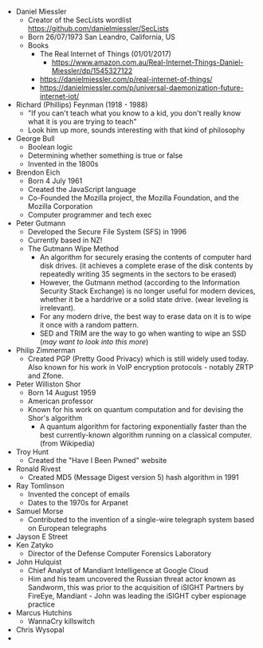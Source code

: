 - Daniel Miessler
	- Creator of the SecLists wordlist
	  https://github.com/danielmiessler/SecLists
	- Born 26/07/1973
	  San Leandro, California, US
	- Books
		- The Real Internet of Things (01/01/2017)
			- https://www.amazon.com.au/Real-Internet-Things-Daniel-Miessler/dp/1545327122
		- https://danielmiessler.com/p/real-internet-of-things/
		- https://danielmiessler.com/p/universal-daemonization-future-internet-iot/
- Richard (Phillips) Feynman (1918 - 1988)
	- "If you can't teach what you know to a kid, you don't really know what it is you are trying to teach"
	- Look him up more, sounds interesting with that kind of philosophy 
- George Bull
	- Boolean logic
	- Determining whether something is true or false
	- Invented in the 1800s
- Brendon Eich
	- Born 4 July 1961
	- Created the JavaScript language
	- Co-Founded the Mozilla project, the Mozilla Foundation, and the Mozilla Corporation
	- Computer programmer and tech exec
- Peter Gutmann
	- Developed the Secure File System (SFS) in 1996
	- Currently based in NZ!
	- The Gutmann Wipe Method
		- An algorithm for securely erasing the contents of computer hard disk drives. (it achieves a complete erase of the disk contents by repeatedly writing 35 segments in the sectors to be erased)
		- However, the Gutmann method (according to the Information Security Stack Exchange) is no longer useful for modern devices, whether it be a harddrive or a solid state drive. (wear leveling is irrelevant). 
		- For any modern drive, the best way to erase data on it is to wipe it once with a random pattern. 
		- SED and TRIM are the way to go when wanting to wipe an SSD (*may want to look into this more*)
- Philip Zimmerman
	- Created PGP (Pretty Good Privacy) which is still widely used today. Also known for his work in VoIP encryption protocols - notably ZRTP and Zfone. 
- Peter Williston Shor
	- Born 14 August 1959
	- American professor
	- Known for his work on quantum computation and for devising the Shor's algorithm
		- A quantum algorithm for factoring exponentially faster than the best currently-known algorithm running on a classical computer. 
		(from Wikipedia)
- Troy Hunt
	- Created the "Have I Been Pwned" website
- Ronald Rivest
	- Created MD5 (Message Digest version 5) hash algorithm in 1991
- Ray Tomlinson
	- Invented the concept of emails
	- Dates to the 1970s for Arpanet
- Samuel Morse
	- Contributed to the invention of a single-wire telegraph system based on European telegraphs
- Jayson E Street
- Ken Zatyko
	- Director of the Defense Computer Forensics Laboratory
- John Hulquist
	- Chief Analyst of Mandiant Intelligence at Google Cloud
	- Him and his team uncovered the Russian threat actor known as Sandworm, this was prior to the acquisition of iSIGHT Partners by FireEye, Mandiant - John was leading the iSIGHT cyber espionage practice
- Marcus Hutchins
	- WannaCry killswitch
- Chris Wysopal
- 